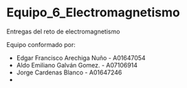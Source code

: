 # Equipo_6_Electromagnetismo
Entregas del reto de electromagnetismo

Equipo conformado por:
 * Edgar Francisco Arechiga Nuño - A01647054
 * Aldo Emiliano Galván Gomez.   - A07106914
 * Jorge Cardenas Blanco         - A01647246
 * 

